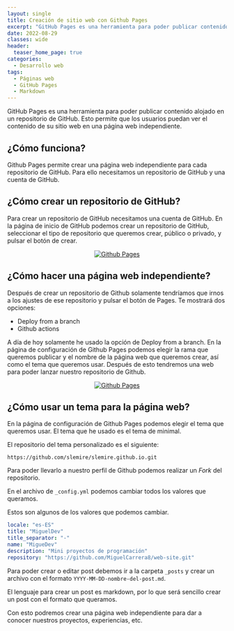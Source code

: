 ```yaml
---
layout: single
title: Creación de sitio web con Github Pages
excerpt: "GitHub Pages es una herramienta para poder publicar contenido alojado en un repositorio de GitHub. Esto permite que los usuarios puedan ver el contenido de su sitio web en una página web independiente."
date: 2022-08-29
classes: wide
header:
  teaser_home_page: true
categories:
  - Desarrollo web
tags:  
  - Páginas web
  - GitHub Pages
  - Markdown
---
```


GitHub Pages es una herramienta para poder publicar contenido alojado en un repositorio de GitHub. Esto permite que los usuarios puedan ver el contenido de su sitio web en una página web independiente.

## ¿Cómo funciona?

Github Pages permite crear una página web independiente para cada repositorio de GitHub.
Para ello necesitamos un repositorio de GitHub y una cuenta de GitHub.


## ¿Cómo crear un repositorio de GitHub?

Para crear un repositorio de GitHub necesitamos una cuenta de GitHub. En la página de inicio de GitHub podemos crear un repositorio de GitHub, seleccionar el tipo de repositorio que queremos crear, público o privado, y pulsar el botón de crear.


<p align="center">
  <a href="#">
    <img alt="Github Pages" src="https://raw.githubusercontent.com/MiguelCarrera8/web-site/master/assets/images/ghp-creacion-pagina/new-repo.png"/>
  </a>
</p>


## ¿Cómo hacer una página web independiente?

Después de crear un repositorio de Github solamente tendríamos que irnos a los ajustes de ese repositorio y pulsar el botón de Pages.
Te mostrará dos opciones:
* Deploy from a branch
* Github actions

A día de hoy solamente he usado la opción de Deploy from a branch. En la página de configuración de Github Pages podemos elegir la rama que queremos publicar y el nombre de la página web que queremos crear, así como el tema que queremos usar. Después de esto tendremos una web para poder lanzar nuestro repositorio de Github.
<p align="center">
  <a href="#">
    <img alt="Github Pages" src="https://raw.githubusercontent.com/MiguelCarrera8/web-site/master/assets/images/ghp-creacion-pagina/github-pages.png"/>
  </a>
</p>


## ¿Cómo usar un tema para la página web?

En la página de configuración de Github Pages podemos elegir el tema que queremos usar.
El tema que he usado es el tema de minimal.

El repositorio del tema personalizado es el siguiente:

`https://github.com/slemire/slemire.github.io.git`

Para poder llevarlo a nuestro perfil de Github podemos realizar un *Fork* del repositorio.

En el archivo de `_config.yml` podemos cambiar todos los valores que queramos.

Estos son algunos de los valores que podemos cambiar.

```yml
locale: "es-ES"
title: "MiguelDev"
title_separator: "-"
name: "MigueDev"
description: "Mini proyectos de programación"
repository: "https://github.com/MiguelCarrera8/web-site.git"
```

Para poder crear o editar post debemos ir a la carpeta `_posts` y crear un archivo con el formato `YYYY-MM-DD-nombre-del-post.md`.

El lenguaje para crear un post es markdown, por lo que será sencillo crear un post con el formato que queramos.

Con esto podremos crear una página web independiente para dar a conocer nuestros proyectos, experiencias, etc.